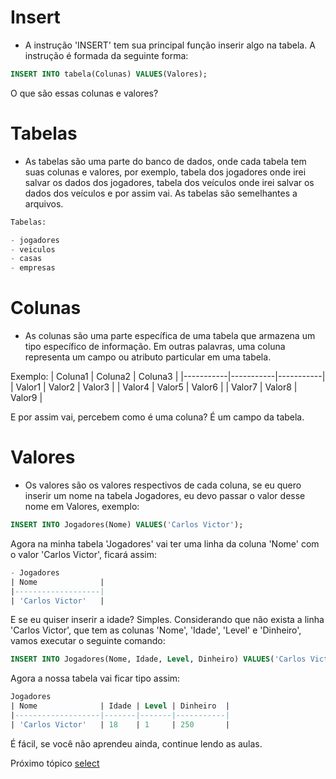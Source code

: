 # Insert
- A instrução 'INSERT' tem sua principal função inserir algo na tabela. A instrução é formada da seguinte forma:
```sql
INSERT INTO tabela(Colunas) VALUES(Valores);
```
O que são essas colunas e valores?

# Tabelas
- As tabelas são uma parte do banco de dados, onde cada tabela tem suas colunas e valores, por exemplo, tabela dos jogadores onde irei salvar os dados dos jogadores, tabela dos veículos onde irei salvar os dados dos veículos e por assim vai. As tabelas são semelhantes a arquivos.
```sql
Tabelas:

- jogadores
- veiculos
- casas
- empresas
```

# Colunas
- As colunas são uma parte específica de uma tabela que armazena um tipo específico de informação. Em outras palavras, uma coluna representa um campo ou atributo particular em uma tabela.

Exemplo:
| Coluna1	| Coluna2	| Coluna3	|
|-----------|-----------|-----------|
| Valor1	| Valor2	| Valor3	|
| Valor4	| Valor5	| Valor6	|
| Valor7	| Valor8	| Valor9	|

E por assim vai, percebem como é uma coluna? É um campo da tabela.

# Valores
- Os valores são os valores respectivos de cada coluna, se eu quero inserir um nome na tabela Jogadores, eu devo passar o valor desse nome em Valores, exemplo:
```sql
INSERT INTO Jogadores(Nome) VALUES('Carlos Victor');
```
Agora na minha tabela 'Jogadores' vai ter uma linha da coluna 'Nome' com o valor 'Carlos Victor', ficará assim:
```sql
- Jogadores
| Nome              |
|-------------------|
| 'Carlos Victor'   |
```

E se eu quiser inserir a idade? Simples. Considerando que não exista a linha 'Carlos Victor', que tem as colunas 'Nome', 'Idade', 'Level' e 'Dinheiro', vamos executar o seguinte comando:
```sql
INSERT INTO Jogadores(Nome, Idade, Level, Dinheiro) VALUES('Carlos Victor', 18, 1, 250);
```

Agora a nossa tabela vai ficar tipo assim:
```sql
Jogadores
| Nome              | Idade | Level | Dinheiro  |
|-------------------|-------|-------|-----------|
| 'Carlos Victor'   | 18    | 1     | 250       |

```

É fácil, se você não aprendeu ainda, continue lendo as aulas.

Próximo tópico [select](https://github.com/CarlinCV/sqlite-tutorial/blob/main/Extra/select.md)